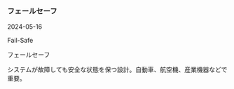 <article id="フェールセーフ">

### フェールセーフ

<p class="st_update_header">2024-05-16</p>
<p class="st_name_header_en">Fail-Safe</p>
<p class="st_name_header_jp">フェールセーフ</p>
<div class="article_explanation">システムが故障しても安全な状態を保つ設計。自動車、航空機、産業機器などで重要。</div>
</article>
